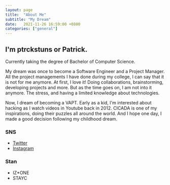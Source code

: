 ```yaml
---
layout: page
title:  "About Me"
subtitle: "My Dream"
date:   2021-11-26 16:59:00 +0800
categories: ["general"]
---
```


## I'm <b>ptrckstuns</b> or Patrick.
Currently taking the degree of Bachelor of Computer Science.

My dream was once to become a Software Engineer and a Project Manager. 
All the project managements I have done during my college, I can say that it is not for me anymore.
At first, I love it! Doing collaborations, brainstorming, developing projects and more.
But as the time goes on, I am not into it anymore. The stress, and having a limited knowledge about technologies.

Now, I dream of becoming a VAPT.
Early as a kid, I'm interested about hacking as I watch videos in Youtube back in 2012.
CICADA is one of my inspirations, doing their puzzles all around the world.
And I hope one day, I made a good decision following my childhood dream.

### SNS
- <a href="https://twitter.com/_ptrckstuns_1>">Twitter</a>
- <a href="https://twitter.com/_patrick.castro_1>">Instagram</a>

### Stan
- IZ*ONE
- STAYC